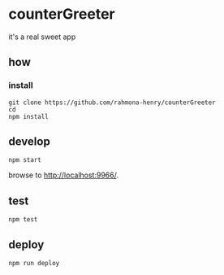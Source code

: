 
# counterGreeter

it's a real sweet app

## how

### install

```
git clone https://github.com/rahmona-henry/counterGreeter
cd 
npm install
```

## develop

```
npm start
```

browse to <http://localhost:9966/>.

## test

```
npm test
```

## deploy

```
npm run deploy
```
